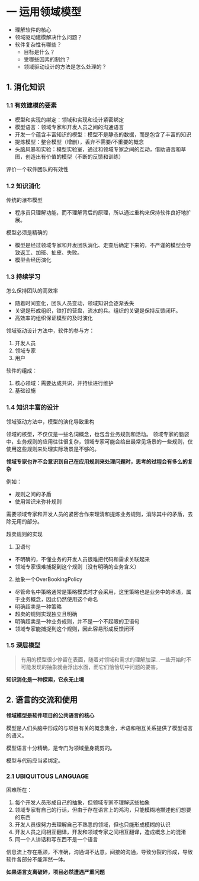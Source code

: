 
# 一 运用领域模型

- 理解软件的核心
- 领域驱动建模解决什么问题？
- 软件复杂性有哪些？
  - 目标是什么？
  - 受哪些因素的制约？
  - 领域驱动设计的方法是怎么处理的？

## 1. 消化知识

### 1.1 有效建模的要素

- 模型和实现的绑定：领域和实现和设计紧密绑定
- 模型语言：领域专家和开发人员之间的沟通语言
- 开发一个蕴含丰富知识的模型：模型不是静态的数据，而是包含了丰富的知识
- 提炼模型：整合模型（增删），丢弃不需要/不重要的概念
- 头脑风暴和实验：模型实验室，通过和领域专家之间的互动，借助语言和草图，创造出有价值的模型（不断的反馈和训练）

评价一个软件团队的有效性

### 1.2 知识消化

传统的瀑布模型
- 程序员只理解功能，而不理解背后的原理，所以通过重构来保持软件良好地扩展。

模型必须是精确的
- 模型是经过领域专家和开发团队消化、走查后确定下来的，不严谨的模型会导致返工、加班、扯皮、失败。
- 模型会经历演化

### 1.3 持续学习

怎么保持团队的高效率
- 随着时间变化，团队人员变动，领域知识会逐渐丢失
- 关键是形成组织，铁打的营盘，流水的兵。组织的关键是保持反馈闭环。
- 高效率的组织保证模型的及时演化

领域驱动设计方法中，软件的参与方：
1. 开发人员
2. 领域专家
3. 用户

软件的组成：
1. 核心领域：需要达成共识，并持续进行维护
2. 基础设施

### 1.4 知识丰富的设计

领域驱动方法中，模型的演化导致重构

领域的核型，不仅仅是一些名词概念，也包含业务规则和活动。
领域专家的脑袋中，业务规则的应用往往很复杂，领域专家可能会给出最常见场景的一些规则，仅使用这些规则来处理实际场景是不够的。

**领域专家也许不会意识到自己在应用规则来处理问题时，思考的过程会有多么的复杂**

例如：
- 规则之间的矛盾
- 使用常识来弥补规则

需要领域专家和开发人员的紧密合作来理清和提炼业务规则，消除其中的矛盾，去除无用的部分。

超卖规则的实现
1. 卫语句
  - 不明确的，不懂业务的开发人员很难把代码和需求关联起来
  - 领域专家很难捕捉到这个规则（没有明确的业务含义）
2. 抽象一个OverBookingPolicy
  - 尽管命名中策略通常是策略模式时才会采用，这里策略也是业务中的术语，属于业务概念，因此仍然使用这个命名
  - 明确超卖是一种策略
  - 超卖的规则实现独立且明确
  - 明确超卖是一种业务规则，并不是一个不起眼的卫语句
  - 领域专家能捕捉到这个规则，因此容易形成反馈闭环


### 1.5 深层模型

> 有用的模型很少停留在表面，随着对领域和需求的理解加深...一些开始时不可能发现的抽象就会浮出水面，而它们恰恰切中问题的要害。

**知识消化是一种探索，它永无止境**


## 2. 语言的交流和使用

**领域模型是软件项目的公共语言的核心**

模型是人们头脑中形成的与项目有关的概念集合，术语和相互关系提供了模型语言的语义。

模型语言十分精确，是专门为领域量身裁剪的。

模型与代码应当紧绑定。

### 2.1 UBIQUITOUS LANGUAGE

困难所在：
1. 每个开发人员形成自己的抽象，但领域专家不理解这些抽象
2. 领域专家有自己的行话，但由于存在语言上的鸿沟，只能模糊地描述他们想要的东西
3. 开发人员很努力去理解自己不熟悉的领域，但也只能形成模糊的认识
4. 开发人员之间相互翻译，开发和领域专家之间相互翻译，造成概念上的混淆
5. 同一个人讲话和写东西不是一个语言

信息流上存在瓶颈，不准确，沟通词不达意。间接的沟通，导致分裂的形成，导致软件各部分不能浑然一体。

**如果语言支离破碎，项目必然遭遇严重问题**



